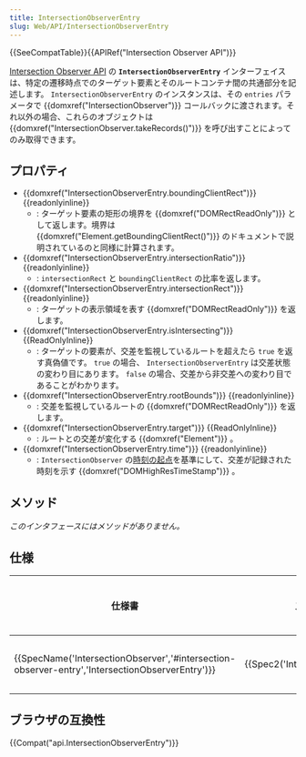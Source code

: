 ```yaml
---
title: IntersectionObserverEntry
slug: Web/API/IntersectionObserverEntry
---
```

{{SeeCompatTable}}{{APIRef("Intersection Observer API")}}

[Intersection Observer API](/ja/docs/Web/API/Intersection_Observer_API) の **`IntersectionObserverEntry`** インターフェイスは、特定の遷移時点でのターゲット要素とそのルートコンテナ間の共通部分を記述します。 `IntersectionObserverEntry` のインスタンスは、その `entries` パラメータで {{domxref("IntersectionObserver")}} コールバックに渡されます。それ以外の場合、これらのオブジェクトは {{domxref("IntersectionObserver.takeRecords()")}} を呼び出すことによってのみ取得できます。

## プロパティ

- {{domxref("IntersectionObserverEntry.boundingClientRect")}} {{readonlyinline}}
  - : ターゲット要素の矩形の境界を {{domxref("DOMRectReadOnly")}} として返します。境界は {{domxref("Element.getBoundingClientRect()")}} のドキュメントで説明されているのと同様に計算されます。
- {{domxref("IntersectionObserverEntry.intersectionRatio")}} {{readonlyinline}}
  - : `intersectionRect` と `boundingClientRect` の比率を返します。
- {{domxref("IntersectionObserverEntry.intersectionRect")}} {{readonlyinline}}
  - : ターゲットの表示領域を表す {{domxref("DOMRectReadOnly")}} を返します。
- {{domxref("IntersectionObserverEntry.isIntersecting")}} {{ReadOnlyInline}}
  - : ターゲットの要素が、交差を監視しているルートを超えたら `true` を返す真偽値です。 `true` の場合、 `IntersectionObserverEntry` は交差状態の変わり目にあります。 `false` の場合、交差から非交差への変わり目であることがわかります。
- {{domxref("IntersectionObserverEntry.rootBounds")}} {{readonlyinline}}
  - : 交差を監視しているルートの {{domxref("DOMRectReadOnly")}} を返します。
- {{domxref("IntersectionObserverEntry.target")}} {{ReadOnlyInline}}
  - : ルートとの交差が変化する {{domxref("Element")}} 。
- {{domxref("IntersectionObserverEntry.time")}} {{readonlyinline}}
  - : `IntersectionObserver` の[時刻の起点](/ja/docs/Web/API/DOMHighResTimeStamp#The_time_origin)を基準にして、交差が記録された時刻を示す {{domxref("DOMHighResTimeStamp")}} 。

## メソッド

_このインタフェースにはメソッドがありません。_

## 仕様

| 仕様書                                                                                                                           | ステータス                                   | コメント |
| -------------------------------------------------------------------------------------------------------------------------------- | -------------------------------------------- | -------- |
| {{SpecName('IntersectionObserver','#intersection-observer-entry','IntersectionObserverEntry')}} | {{Spec2('IntersectionObserver')}} | 初回定義 |

## ブラウザの互換性

{{Compat("api.IntersectionObserverEntry")}}
